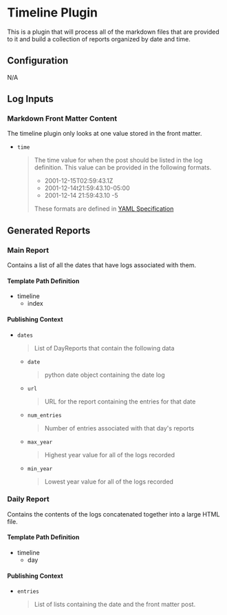 # Timeline Plugin

This is a plugin that will process all of the markdown files that are provided to it and build a 
collection of reports organized by date and time.

## Configuration

N/A 

## Log Inputs

### Markdown Front Matter Content

The timeline plugin only looks at one value stored in the front matter.

- `time`
  
  > The time value for when the post should be listed in the log definition.  This value can be provided in the 
  > following formats.
  >
  > - 2001-12-15T02:59:43.1Z  
  > - 2001-12-14t21:59:43.10-05:00  
  > - 2001-12-14 21:59:43.10 -5
  > 
  > These formats are defined in [YAML Specification](http://www.yaml.org/spec/1.2/spec.html#id2761292)

    
## Generated Reports

### Main Report

Contains a list of all the dates that have logs associated with them.

#### Template Path Definition

- timeline
    - index

#### Publishing Context

- `dates` 
 
  > List of DayReports that contain the following data
  
  - `date` 
   
     > python date object containing the date log
     
  - `url`
  
     > URL for the report containing the entries for that date
     
  - `num_entries`
    
     > Number of entries associated with that day's reports
     
  - `max_year` 
  
     > Highest year value for all of the logs recorded
     
  - `min_year`
  
     > Lowest year value for all of the logs recorded

### Daily Report 

Contains the contents of the logs concatenated together into a large HTML file.

#### Template Path Definition

- timeline
    - day

#### Publishing Context

- `entries`

  > List of lists containing the date and the front matter post. 

